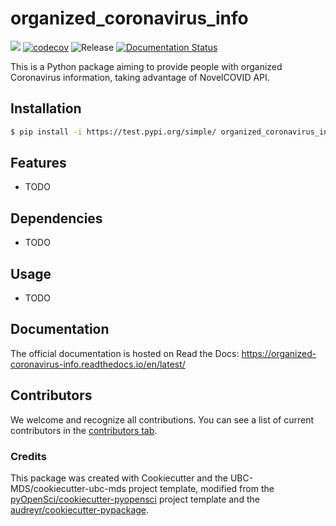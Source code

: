 # organized_coronavirus_info 

![](https://github.com/RuiqiLi-429/organized_coronavirus_info/workflows/build/badge.svg) [![codecov](https://codecov.io/gh/RuiqiLi-429/organized_coronavirus_info/branch/main/graph/badge.svg)](https://codecov.io/gh/RuiqiLi-429/organized_coronavirus_info) ![Release](https://github.com/RuiqiLi-429/organized_coronavirus_info/workflows/Release/badge.svg) [![Documentation Status](https://readthedocs.org/projects/organized_coronavirus_info/badge/?version=latest)](https://organized_coronavirus_info.readthedocs.io/en/latest/?badge=latest)

This is a Python package aiming to provide people with organized Coronavirus information, taking advantage of NovelCOVID API.

## Installation

```bash
$ pip install -i https://test.pypi.org/simple/ organized_coronavirus_info
```

## Features

- TODO

## Dependencies

- TODO

## Usage

- TODO

## Documentation

The official documentation is hosted on Read the Docs: https://organized-coronavirus-info.readthedocs.io/en/latest/

## Contributors

We welcome and recognize all contributions. You can see a list of current contributors in the [contributors tab](https://github.com/RuiqiLi-429/organized_coronavirus_info/graphs/contributors).

### Credits

This package was created with Cookiecutter and the UBC-MDS/cookiecutter-ubc-mds project template, modified from the [pyOpenSci/cookiecutter-pyopensci](https://github.com/pyOpenSci/cookiecutter-pyopensci) project template and the [audreyr/cookiecutter-pypackage](https://github.com/audreyr/cookiecutter-pypackage).
